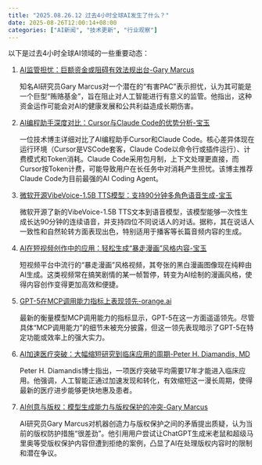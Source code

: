 ```yaml
---
title: "2025.08.26.12 过去4小时全球AI发生了什么？"
date: 2025-08-26T12:00:14+08:00
categories: ["AI新闻", "技术更新", "行业观察"]
---
```


以下是过去4小时全球AI领域的一些重要动态：

1.  [AI监管担忧：巨额资金或阻碍有效法规出台-Gary Marcus](https://x.com/GaryMarcus/status/1960175580760199189)

    知名AI研究员Gary Marcus对一个潜在的“有害PAC”表示担忧，认为其可能是一个巨型“贿赂基金”，旨在阻止对人工智能进行有意义的监管。他指出，这种资金运作可能会对AI的健康发展和公共利益造成长期伤害。

2.  [AI编程助手深度对比：Cursor与Claude Code的优势分析-宝玉](https://x.com/dotey/status/1960170374219309333)

    一位技术博主详细对比了AI编程助手Cursor和Claude Code。核心差异体现在运行环境（Cursor是VSCode套客，Claude Code以命令行或插件运行）、计费模式和Token消耗。Claude Code采用包月制，上下文处理更直接，而Cursor按Token计费，可能导致用户在长任务中对消耗产生担忧。该博主推荐Claude Code为目前最强的AI Coding Agent。

3.  [微软开源VibeVoice-1.5B TTS模型：支持90分钟多角色语音生成-宝玉](https://x.com/dotey/status/1960161730014626073)

    微软开源了新的VibeVoice-1.5B TTS文本到语音模型，该模型能够一次性生成长达90分钟的连续语音，并支持四位不同说话人的对话。据称，其在说话人一致性和自然轮转方面表现出色，特别适用于播客等长篇音频内容的生成。

4.  [AI在短视频创作中的应用：轻松生成“暴走漫画”风格内容-宝玉](https://x.com/dotey/status/1960156337079304372)

    短视频平台中流行的“暴走漫画”风格视频，其夸张的黑白漫画图像现在纯粹由AI生成。这类视频常在搞笑剧情的某一帧暂停，转变为AI绘制的漫画风格，使得内容创作变得更加高效和便捷。

5.  [GPT-5在MCP调用能力指标上表现领先-orange.ai](https://x.com/oran_ge/status/1960156081587380302)

    最新的衡量模型MCP调用能力的指标显示，GPT-5在这一方面遥遥领先。尽管具体“MCP调用能力”的细节未被充分披露，但这一领先表现暗示了GPT-5在特定功能或效率上的强大实力。

6.  [AI加速医疗突破：大幅缩短研究到临床应用的周期-Peter H. Diamandis, MD](https://x.com/PeterDiamandis/status/1960145604715102304)

    Peter H. Diamandis博士指出，一项医疗突破平均需要17年才能进入临床应用。他强调，人工智能正通过加速发现和转化，有效缩短这一漫长周期，使得最新的医疗进步能够更快地惠及患者。

7.  [AI创意与版权：模型生成能力与版权保护的冲突-Gary Marcus](https://x.com/GaryMarcus/status/1960143607576600744)

    AI研究员Gary Marcus对机器创造力与版权保护之间的矛盾提出质疑，认为当前的版权防护措施“很差劲”。他引用用户尝试让ChatGPT生成米老鼠和超级马里奥等受版权保护内容但遭到拒绝的案例，凸显了AI在处理版权内容时的限制和潜在争议。